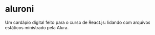 # aluroni
Um cardápio digital feito para o curso de React.js: lidando com arquivos estáticos ministrado pela Alura.
